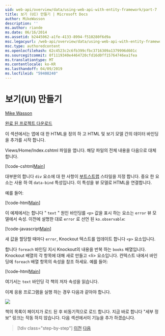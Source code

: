```yaml
---
uid: web-api/overview/data/using-web-api-with-entity-framework/part-7
title: 보기 (UI) 만들기 | Microsoft Docs
author: MikeWasson
description: ''
ms.author: riande
ms.date: 06/16/2014
ms.assetid: b2445062-a1fe-4133-8994-f510280f6d9a
msc.legacyurl: /web-api/overview/data/using-web-api-with-entity-framework/part-7
msc.type: authoredcontent
ms.openlocfilehash: 62c4523c2c6fb399cfbc3716309a1379996d601c
ms.sourcegitcommit: 0f1119340e4464720cfd16d0ff15764746ea1fea
ms.translationtype: MT
ms.contentlocale: ko-KR
ms.lasthandoff: 04/09/2019
ms.locfileid: "59408240"
---
```

# <a name="create-the-view-ui"></a>보기(UI) 만들기

[Mike Wasson](https://github.com/MikeWasson)

[완료 된 프로젝트 다운로드](https://github.com/MikeWasson/BookService)

이 섹션에서는 앱에 대 한 HTML을 정의 하 고 HTML 및 보기 모델 간의 데이터 바인딩을 추가를 시작 합니다.

Views/Home/Index.cshtml 파일을 엽니다. 해당 파일의 전체 내용을 다음으로 대체 합니다.

[!code-cshtml[Main](part-7/samples/sample1.cshtml)]

대부분의 합니다 `div` 요소에 대 한 사항이 [부트스트랩](http://getbootstrap.com/) 스타일을 지정 합니다. 중요 한 요소는 사용 하 여 `data-bind` 특성입니다. 이 특성을 뷰 모델로 HTML을 연결합니다.

예를 들어:

[!code-html[Main](part-7/samples/sample2.html)]

이 예제에서는 합니다 &quot; `text` &quot; 원인 바인딩를 `<p>` 값을 표시 하는 요소는 `error` 뷰 모델에서 속성. 이전에 설명한 대로 `error` 로 선언 된 `ko.observable`:

[!code-javascript[Main](part-7/samples/sample3.js)]

새 값을 할당할 때마다 `error`, Knockout 텍스트를 업데이트 합니다 `<p>` 요소입니다.

합니다 `foreach` 바인딩 지시 Knockout의 내용을 반복 하는 `books` 배열입니다. Knockout 배열의 각 항목에 대해 새로 만들고 &lt;li&gt; 요소입니다. 컨텍스트 내에서 바인딩에 `foreach` 배열 항목의 속성을 참조 하세요. 예를 들어:

[!code-html[Main](part-7/samples/sample4.html)]

여기서는 `text` 바인딩 각 책의 저자 속성을 읽습니다.

이제 응용 프로그램을 실행 하는 경우 다음과 같아야 합니다.

![](part-7/_static/image1.png)

책의 목록이 페이지가 로드 된 후 비동기적으로 로드 합니다. 지금 바로 합니다 &quot;세부 정보&quot; 링크는 작동 하지 않습니다. 다음 섹션에서이 기능을 추가 하겠습니다.

> [!div class="step-by-step"]
> [이전](part-6.md)
> [다음](part-8.md)
